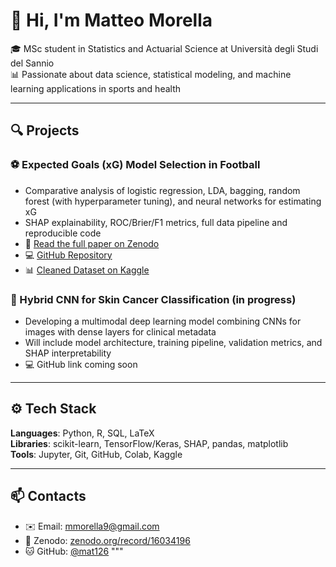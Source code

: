 # 👋 Hi, I'm Matteo Morella

🎓 MSc student in Statistics and Actuarial Science at Università degli Studi del Sannio  
📊 Passionate about data science, statistical modeling, and machine learning applications in sports and health

---

## 🔍 Projects

### ⚽ Expected Goals (xG) Model Selection in Football
- Comparative analysis of logistic regression, LDA, bagging, random forest (with hyperparameter tuning), and neural networks for estimating xG
- SHAP explainability, ROC/Brier/F1 metrics, full data pipeline and reproducible code
- 📘 [Read the full paper on Zenodo](https://doi.org/10.5281/zenodo.16034196)
- 💻 [GitHub Repository](https://github.com/mat126/Expected-Goals-xG-model-in-Football)
- 📊 [Cleaned Dataset on Kaggle](https://www.kaggle.com/datasets/mat126/shots-dataset-for-footballsoccer)

### 🧬 Hybrid CNN for Skin Cancer Classification (in progress)
- Developing a multimodal deep learning model combining CNNs for images with dense layers for clinical metadata
- Will include model architecture, training pipeline, validation metrics, and SHAP interpretability
- 💻 GitHub link coming soon

---

## ⚙️ Tech Stack

**Languages**: Python, R, SQL, LaTeX  
**Libraries**: scikit-learn, TensorFlow/Keras, SHAP, pandas, matplotlib  
**Tools**: Jupyter, Git, GitHub, Colab, Kaggle

---

## 📫 Contacts

- ✉️ Email: mmorella9@gmail.com
- 🧠 Zenodo: [zenodo.org/record/16034196](https://zenodo.org/record/16034196)
- 🐱 GitHub: [@mat126](https://github.com/mat126)
"""
